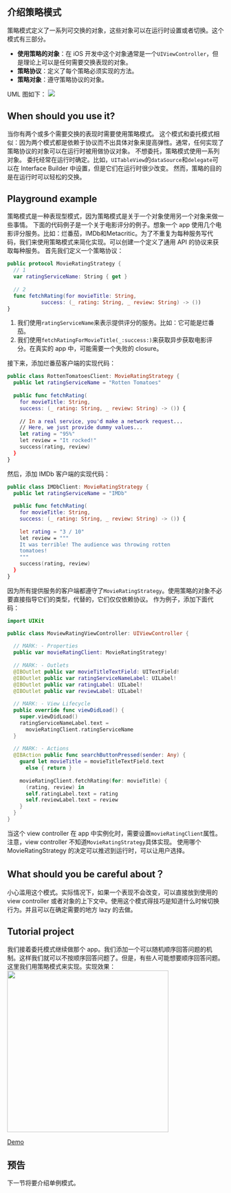## 介绍策略模式
策略模式定义了一系列可交换的对象，这些对象可以在运行时设置或者切换。这个模式有三部分。
* **使用策略的对象**：在 iOS 开发中这个对象通常是一个`UIViewController`，但是理论上可以是任何需要交换表现的对象。
* **策略协议**：定义了每个策略必须实现的方法。
* **策略对象**：遵守策略协议的对象。

UML 图如下：
![](https://nightwish.oss-cn-beijing.aliyuncs.com/1538047244.png)
## When should you use it?
当你有两个或多个需要交换的表现时需要使用策略模式。
这个模式和委托模式相似：因为两个模式都是依赖于协议而不出具体对象来提高弹性。通常，任何实现了策略协议的对象可以在运行时被用做协议对象。
不想委托，策略模式使用一系列对象。
委托经常在运行时确定。比如，`UITableView`的`dataSource`和`delegate`可以在 Interface Builder 中设置，但是它们在运行时很少改变。
然而，策略的目的是在运行时可以轻松的交换。

## Playground example

策略模式是一种表现型模式，因为策略模式是关于一个对象使用另一个对象来做一些事情。
下面的代码例子是一个关于电影评分的例子。想象一个 app 使用几个电影评分服务。比如：烂番茄，IMDb和Metacritic。为了不重复为每种服务写代码，我们来使用策略模式来简化实现。可以创建一个定义了通用 API 的协议来获取每种服务。
首先我们定义一个策略协议：
```swift
public protocol MovieRatingStrategy {
  // 1
  var ratingServiceName: String { get }
  
  // 2
  func fetchRating(for movieTitle: String,
           success: (_ rating: String, _ review: String) -> ())
}
```
1. 我们使用`ratingServiceName`来表示提供评分的服务。比如：它可能是烂番茄。
2. 我们使用`fetchRatingForMovieTitle(_:success:)`来获取异步获取电影评分。在真实的 app 中，可能需要一个失败的 closure。

接下来，添加烂番茄客户端的实现代码：
```swift
public class RottenTomatoesClient: MovieRatingStrategy {
  public let ratingServiceName = "Rotten Tomatoes"
  
  public func fetchRating(
    for movieTitle: String,
    success: (_ rating: String, _ review: String) -> ()) {
    
    // In a real service, you'd make a network request...
    // Here, we just provide dummy values...
    let rating = "95%"
    let review = "It rocked!"
    success(rating, review)
  }
}

```
然后，添加 IMDb 客户端的实现代码：
```swift
public class IMDbClient: MovieRatingStrategy {
  public let ratingServiceName = "IMDb"
  
  public func fetchRating(
    for movieTitle: String,
    success: (_ rating: String, _ review: String) -> ()) {
    
    let rating = "3 / 10"
    let review = """
    It was terrible! The audience was throwing rotten
    tomatoes!
    """
    success(rating, review)
  }
}
```
因为所有提供服务的客户端都遵守了`MovieRatingStrategy`。使用策略的对象不必要直接指导它们的类型，代替的，它们仅仅依赖协议。
作为例子，添加下面代码：
```swift
import UIKit

public class MoviewRatingViewController: UIViewController {
  
  // MARK: - Properties
  public var movieRatingClient: MovieRatingStrategy!
  
  // MARK: - Outlets
  @IBOutlet public var movieTitleTextField: UITextField!
  @IBOutlet public var ratingServiceNameLabel: UILabel!
  @IBOutlet public var ratingLabel: UILabel!
  @IBOutlet public var reviewLabel: UILabel!
  
  // MARK: - View Lifecycle
  public override func viewDidLoad() {
    super.viewDidLoad()
    ratingServiceNameLabel.text =
      movieRatingClient.ratingServiceName
  }
  
  // MARK: - Actions
  @IBAction public func searchButtonPressed(sender: Any) {
    guard let movieTitle = movieTitleTextField.text
      else { return }
    
    movieRatingClient.fetchRating(for: movieTitle) {
      (rating, review) in
      self.ratingLabel.text = rating
      self.reviewLabel.text = review
    }
  }
}

```
当这个 view controller 在 app 中实例化时，需要设置`movieRatingClient`属性。注意，view controller 不知道`MovieRatingStrategy`具体实现。
使用哪个 MovieRatingStrategy 的决定可以推迟到运行时，可以让用户选择。

## What should you be careful about？

小心滥用这个模式。实际情况下，如果一个表现不会改变，可以直接放到使用的view controller 或者对象的上下文中。使用这个模式得技巧是知道什么时候切换行为。并且可以在确定需要的地方 lazy 的去做。

## Tutorial project

我们接着委托模式继续做那个 app。我们添加一个可以随机顺序回答问题的机制。这样我们就可以不按顺序回答问题了。但是，有些人可能想要顺序回答问题。这里我们用策略模式来实现。实现效果：
<img src="https://nightwish.oss-cn-beijing.aliyuncs.com/2018-09-28%2012.06.40.gif" width="375px"/>

[Demo](https://github.com/zhangdongpo/LearnDesignPattern/tree/Strategy)
## 预告
下一节将要介绍单例模式。
